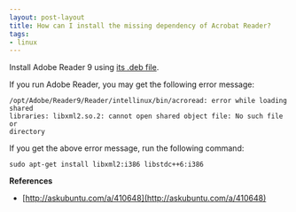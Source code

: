 ```yaml
---
layout: post-layout
title: How can I install the missing dependency of Acrobat Reader?
tags:
- linux
---
```


Install Adobe Reader 9 using [its .deb file](http://get.adobe.com/reader/).

If you run Adobe Reader, you may get the following error message:

    /opt/Adobe/Reader9/Reader/intellinux/bin/acroread: error while loading shared
    libraries: libxml2.so.2: cannot open shared object file: No such file or
    directory

If you get the above error message, run the following command:

    sudo apt-get install libxml2:i386 libstdc++6:i386

**References**  

- [http://askubuntu.com/a/410648](http://askubuntu.com/a/410648)

